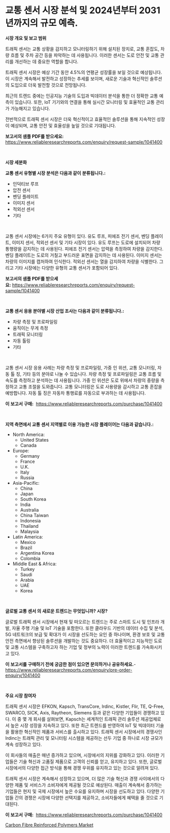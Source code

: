<p><h1>교통 센서 시장 분석 및 2024년부터 2031년까지의 규모 예측.</h1></p><p><strong>시장 개요 및 보고 범위</strong></p>
<p><p>트래픽 센서는 교통 상황을 감지하고 모니터링하기 위해 설치된 장치로, 교통 혼잡도, 차량 흐름 및 주차 공간 등을 파악하는 데 사용됩니다. 이러한 센서는 도로 안전 및 교통 관리를 개선하는 데 중요한 역할을 합니다.</p><p>트래픽 센서 시장은 예상 기간 동안 4.5%의 연평균 성장률을 보일 것으로 예상됩니다. 이 시장은 계속해서 발전하고 성장하는 추세를 보이며, 새로운 기술과 혁신적인 솔루션의 도입으로 더욱 발전할 것으로 전망됩니다.</p><p>최근의 트렌드 중에는 인공지능 기술의 도입과 빅데이터 분석을 통한 더 정확한 교통 예측이 있습니다. 또한, IoT 기기와의 연결을 통해 실시간 모니터링 및 효율적인 교통 관리가 가능해지고 있습니다.</p><p>전반적으로 트래픽 센서 시장은 더욱 혁신적이고 효율적인 솔루션을 통해 지속적인 성장이 예상되며, 교통 안전 및 효율성을 높일 것으로 기대됩니다.</p></p>
<p><strong>보고서의 샘플 PDF를 받으세요:</strong> <a href="https://www.reliableresearchreports.com/enquiry/request-sample/1041400">https://www.reliableresearchreports.com/enquiry/request-sample/1041400</a></p>
<p>&nbsp;</p>
<p><strong>시장 세분화</strong></p>
<p><strong>교통 센서 유형별 시장 분석은 다음과 같이 분류됩니다.:</strong></p>
<p><ul><li>인덕티브 루프</li><li>압전 센서</li><li>벤딩 플레이트</li><li>이미지 센서</li><li>적외선 센서</li><li>기타</li></ul></p>
<p>&nbsp;</p>
<p><p>교통 센서 시장에는 6가지 주요 유형이 있다. 유도 루프, 피에조 전기 센서, 벤딩 플레이트, 이미지 센서, 적외선 센서 및 기타 시장이 있다. 유도 루프는 도로에 설치되어 차량 통행량을 감지하는 데 사용된다. 피에조 전기 센서는 압력을 측정하여 차량을 감지한다. 벤딩 플레이트는 도로의 거칠고 부드러운 표면을 감지하는 데 사용된다. 이미지 센서는 차량의 이미지를 캡처하여 인식한다. 적외선 센서는 열을 감지하여 차량을 식별한다. 그리고 기타 시장에는 다양한 유형의 교통 센서가 포함되어 있다.</p></p>
<p><strong>보고서의 샘플 PDF를 받으세요:</strong>&nbsp;<a href="https://www.reliableresearchreports.com/enquiry/request-sample/1041400">https://www.reliableresearchreports.com/enquiry/request-sample/1041400</a></p>
<p>&nbsp;</p>
<p><strong> 교통 센서 응용 분야별 시장 산업 조사는 다음과 같이 분류됩니다.:</strong></p>
<p><ul><li>차량 측정 및 프로파일링</li><li>움직이는 무게 측정</li><li>트래픽 모니터링</li><li>자동 톨링</li><li>기타</li></ul></p>
<p>&nbsp;</p>
<p><p>교통 센서 시장 응용 사례는 차량 측정 및 프로파일링, 가중 인 위션, 교통 모니터링, 자동 톨 징, 기타 등의 분야로 나눌 수 있습니다. 차량 측정 및 프로파일링은 교통 흐름 및 속도를 측정하고 분석하는 데 사용됩니다. 가중 인 위션은 도로 위에서 차량의 중량을 측정하고 교통 조절을 도와줍니다. 교통 모니터링은 도로 사용량을 감시하고 교통 혼잡을 예방합니다. 자동 톨 징은 자동차 통행료를 자동으로 부과하는 데 사용됩니다.</p></p>
<p><strong>이 보고서 구매:</strong>&nbsp; <a href="https://www.reliableresearchreports.com/purchase/1041400">https://www.reliableresearchreports.com/purchase/1041400</a></p>
<p>&nbsp;</p>
<p><strong>지역 측면에서 교통 센서 지역별로 이용 가능한 시장 플레이어는 다음과 같습니다.:</strong></p>
<p><ul>
    <li>
        North America:
        <ul>
            <li>United States</li>
            <li>Canada</li>
        </ul>
    </li>
    <li>
        Europe:
        <ul>
            <li>Germany</li>
            <li>France</li>
            <li>U.K.</li>
            <li>Italy</li>
            <li>Russia</li>
        </ul>
    </li>
    <li>
        Asia-Pacific:
        <ul>
            <li>China</li>
            <li>Japan</li>
            <li>South Korea</li>
            <li>India</li>
            <li>Australia</li>
            <li>China Taiwan</li>
            <li>Indonesia</li>
            <li>Thailand</li>
            <li>Malaysia</li>
        </ul>
    </li>
    <li>
        Latin America:
        <ul>
            <li>Mexico</li>
            <li>Brazil</li>
            <li>Argentina Korea</li>
            <li>Colombia</li>
        </ul>
    </li>
    <li>
        Middle East & Africa:
        <ul>
            <li>Turkey</li>
            <li>Saudi</li>
            <li>Arabia</li>
            <li>UAE</li>
            <li>Korea</li>
        </ul>
    </li>
    </ul></p>
<p>&nbsp;</p>
<p><strong>글로벌 교통 센서 의 새로운 트렌드는 무엇입니까? 시장?</strong></p>
<p><p>글로벌 트래픽 센서 시장에서 현재 및 떠오르는 트렌드는 주로 스마트 도시 및 인프라 개발, 자율 주행 기술 및 IoT 기술을 포함한다. 또한 클라우드 기반의 데이터 수집 및 분석, 5G 네트워크의 보급 및 확대가 이 시장을 선도하는 요인 중 하나이며, 환경 보호 및 교통 안전 측면에서 향상된 솔루션을 개발하는 것도 중요하다. 더 효율적이고 지능적인 도로 및 교통 시스템을 구축하고자 하는 기업 및 정부의 노력이 이러한 트렌드를 가속화시키고 있다.</p></p>
<p><strong>이 보고서를 구매하기 전에 궁금한 점이 있으면 문의하거나 공유하세요.</strong>- <a href="https://www.reliableresearchreports.com/enquiry/pre-order-enquiry/1041400">https://www.reliableresearchreports.com/enquiry/pre-order-enquiry/1041400</a></p>
<p>&nbsp;</p>
<p><strong>주요 시장 참여자</strong></p>
<p><p>트래픽 센서 시장은 EFKON, Kapsch, TransCore, Irdinc, Kistler, Flir, TE, Q-Free, SWARCO, SICK, Axis, Raytheon, Siemens 등과 같은 다양한 기업들이 경쟁하고 있다. 이 중 몇 개 회사를 살펴보면, Kapsch는 세계적인 트래픽 관리 솔루션 제공업체로서 높은 시장 성장을 지속하고 있다. 또한 최근 트렌드를 반영하여 IoT 및 빅데이터 기술을 활용한 혁신적인 제품과 서비스를 출시하고 있다. 트래픽 센서 시장에서의 경쟁사인 Irdinc는 트래픽 관리 및 모니터링 시스템을 제공하는 선두 기업 중 하나로 시장 규모가 계속 성장하고 있다. </p><p>이 회사들의 매출은 매년 증가하고 있으며, 시장에서의 지위를 강화하고 있다. 이러한 기업들은 기술 혁신과 고품질 제품으로 고객의 신뢰를 얻고, 유지하고 있다. 또한, 글로벌 시장에서의 다양한 접근 방식을 통해 경쟁 우위를 유지하고 있는 것으로 알려져 있다.</p><p>트래픽 센서 시장은 계속해서 성장하고 있으며, 더 많은 기술 혁신과 경쟁 사이에서의 다양한 제품 및 서비스가 소비자에게 제공될 것으로 예상된다. 매출이 계속해서 증가하는 기업들은 현지 및 국제 시장에서 높은 수요를 유지하며 시장을 선도하고 있다. 다양한 기업들 간의 경쟁은 시장에 다양한 선택지를 제공하고, 소비자들에게 혜택을 줄 것으로 기대된다.</p></p>
<p><strong>이 보고서 구매:</strong>&nbsp;&nbsp;<a href="https://www.reliableresearchreports.com/purchase/1041400">https://www.reliableresearchreports.com/purchase/1041400</a></p>
<p><p><a href="https://cautious-neon-760.notion.site/Carbon-Fibre-Reinforced-Polymers-Market-Size-2024-2031-Global-Industrial-Analysis-Key-Geographica-1a6a24f2284a4a7688caaa8c043e59f2">Carbon Fibre Reinforced Polymers Market</a></p></p>
